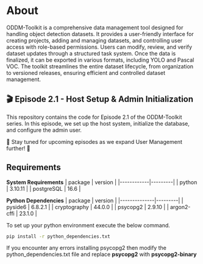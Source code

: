 # About 

ODDM-Toolkit is a comprehensive data management tool designed for handling object detection datasets. It provides a user-friendly interface for creating projects, adding and managing datasets, and controlling user access with role-based permissions. Users can modify, review, and verify dataset updates through a structured task system. Once the data is finalized, it can be exported in various formats, including YOLO and Pascal VOC. The toolkit streamlines the entire dataset lifecycle, from organization to versioned releases, ensuring efficient and controlled dataset management.

## 🎬 Episode 2.1 - Host Setup & Admin Initialization
This repository contains the code for Episode 2.1 of the ODDM-Toolkit series. In this episode, we set up the host system, initialize the database, and configure the admin user.

📌 Stay tuned for upcoming episodes as we expand User Management further! 🚀

## Requirements

**System Requirements**
| package    | version |
|------------|---------|
| python     | 3.10.11 |
| postgreSQL | 16.6    |

**Python Dependencies**
| package      | version |
|--------------|---------|
| pyside6      | 6.8.2.1 |
| cryptography | 44.0.0  |
| psycopg2     | 2.9.10  |
| argon2-cffi  | 23.1.0  |

To set up your python environment execute the below command.
```sh
pip install -r python_dependencies.txt
```

If you encounter any errors installing psycopg2 then modify the python_dependencies.txt file and replace **psycopg2** with **psycopg2-binary**